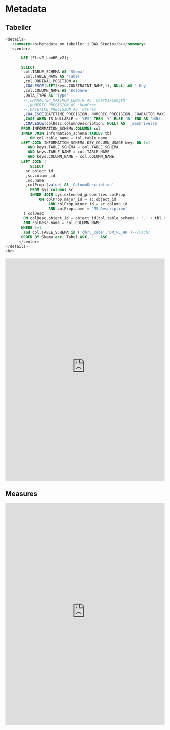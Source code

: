 # Metadata

## Tabeller

```SQL
<details>
   <summary><b>Metadata om tabeller i DAX Studio</b></summary>
   <center>

       USE [Flis2_LønHR_v2];

       SELECT
        col.TABLE_SCHEMA AS 'Skema'
        ,col.TABLE_NAME AS 'Tabel'
        ,col.ORDINAL_POSITION as ' '
        ,COALESCE(LEFT(keys.CONSTRAINT_NAME,1), NULL) AS '_Key'
        ,col.COLUMN_NAME AS 'Kolonne'
        ,DATA_TYPE AS 'Type'
        --,CHARACTER_MAXIMUM_LENGTH AS 'CharMaxLength'
        --,NUMERIC_PRECISION AS 'NumPrec'
        --,DATETIME_PRECISION AS 'dtPrec'
        ,COALESCE(DATETIME_PRECISION, NUMERIC_PRECISION, CHARACTER_MAXIMUM_LENGTH, NULL ) AS 'Len/Prec'
        ,CASE WHEN IS_NULLABLE = 'YES' THEN 'Y' ELSE 'N' END AS 'NULLs'
        ,COALESCE(colDesc.columnDescription, NULL) AS '_Beskrivelse'
       FROM INFORMATION_SCHEMA.COLUMNS col
       INNER JOIN information_schema.TABLES tbl 
           ON col.table_name = tbl.table_name
       LEFT JOIN INFORMATION_SCHEMA.KEY_COLUMN_USAGE keys ON 1=1
          AND keys.TABLE_SCHEMA = col.TABLE_SCHEMA
          AND keys.TABLE_NAME = col.TABLE_NAME
          AND keys.COLUMN_NAME = col.COLUMN_NAME			
       LEFT JOIN (
           SELECT 
         sc.object_id
         ,sc.column_id
         ,sc.name
         ,colProp.[value] AS 'ColumnDescription'
           FROM sys.columns sc
           INNER JOIN sys.extended_properties colProp
               ON colProp.major_id = sc.object_id
                   AND colProp.minor_id = sc.column_id
                   AND colProp.name = 'MS_Description' 
        ) colDesc
        ON colDesc.object_id = object_id(tbl.table_schema + '.' + tbl.table_name)
        AND colDesc.name = col.COLUMN_NAME
       WHERE 1=1
        and col.TABLE_SCHEMA in ('chru_cube','DM_FL_HR')--(@sch)
       ORDER BY Skema asc, Tabel ASC, ' ' ASC       
      </center>
</details>
<br>
```


<center>
<iframe width="100%" height="700" frameborder="0" scrolling="no" src="https://regionh-my.sharepoint.com/personal/nicolai_schmidt_01_regionh_dk1/_layouts/15/Doc.aspx?sourcedoc={c7c4140c-dc3a-4d83-955c-b6ae4c7ba5db}&action=embedview&wdAllowInteractivity=FALSE&Item=tbl_tabeller&&wdHideGridlines=TRUE&wdHideHeaders=TRUE&wdInConfigurator=TRUE&wdInConfigurator=TRUE&edesNext=TRUE&edrtees6=FALSE&resen=FALSE&ed1JS=FALSE&wdHideSheetTabs=TRUE&ActiveCell=A1000"></iframe>
</center>
 

## Measures
<center>
<iframe width="100%" height="700" frameborder="0" scrolling="no" src="https://regionh-my.sharepoint.com/personal/nicolai_schmidt_01_regionh_dk1/_layouts/15/Doc.aspx?sourcedoc={c7c4140c-dc3a-4d83-955c-b6ae4c7ba5db}&action=embedview&wdAllowInteractivity=FALSE&wdHideGridlines=TRUE&wdHideHeaders=TRUE&wdInConfigurator=TRUE&wdInConfigurator=TRUE&edesNext=TRUE&edrtees6=FALSE&resen=FALSE&ed1JS=FALSE&wdHideSheetTabs=TRUE&Item=tbl_measures&ActiveCell=A1000"></iframe>
</center>



<!--
&action=embedview
&wdAllowInteractivity=FALSE
&Item=measures
&wdHideGridlines=TRUE
&wdHideHeaders=TRUE
&wdInConfigurator=TRUE
&wdInConfigurator=TRUE
&edesNext=TRUE
&edrtees6=FALSE
&resen=FALSE
&ed1JS=FALSE
&wdHideSheetTabs=TRUE
&ActiveCell=A1000
-->

